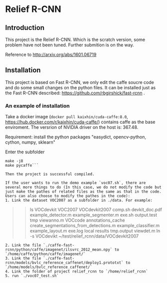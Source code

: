 # Relief R-CNN

## Introduction
This project is the Relief R-CNN. Which is the scratch version, some problem have not been tuned. Further submition is on the way.

Reference to http://arxiv.org/abs/1601.06719

## Installation
This project is based on Fast R-CNN, we only edit the caffe soucre code and do some small changes on the python files. It can be installed just as the Fast R-CNN described: https://github.com/rbgirshick/fast-rcnn .

### An example of installation
Take a docker image (`docker pull kaixhin/cuda-caffe:8.0`, https://hub.docker.com/r/kaixhin/cuda-caffe/) contains caffe as the base enviroment.
The versrion of NVIDIA driver on the host is: 367.48.

Requirement: install the python packages "easydict, opencv-python, cython, numpy, sklearn"

Enter the subfolder 
```cd ./caffe-fast-rcnn
make -j8
make pycaffe```

Then the project is successful compiled.

If the user wants to run the demo example `voc07.sh`, there are several more things to do (In this case, we do not modify the code but just make the pathes of related files as the same as that in the code. Users can also choose to modify the pathes in the code):
1. Link the dataset VOC2007 as a subfolder in ./data. For example:
```
>> ls VOCdevkit
VOC2007  VOCdevkit2007      comp.sh                                 devkit_doc.pdf        example_detector.m  example_segmenter.m  exe.sh  output.test  tmp         viewanno.m
VOCcode  annotations_cache  create_segmentations_from_detections.m  example_classifier.m  example_layout.m    exe.log              local   results      tmp.output  viewdet.m
>> ln -s VOCdevikt ~/test/relief_rcnn/data/VOCdevkit2007
```
2. Link the file `./caffe-fast-rcnn/python/caffe/imagenet/ilsvrc_2012_mean.npy` to `/home/caffe/python/caffe/imagenet/`
3. Link the file `./caffe-fast-rcnn/models/bvlc_reference_caffenet/deploy1.prototxt` to `/home/models/bvlc_reference_caffenet/` 
4. Link the folder of project relief_rcnn to `/home/relief_rcnn`
5. run `./voc07_test.sh`
